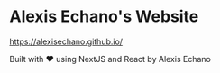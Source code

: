 # Alexis Echano's Website

https://alexisechano.github.io/

Built with ❤️ using NextJS and React by Alexis Echano
